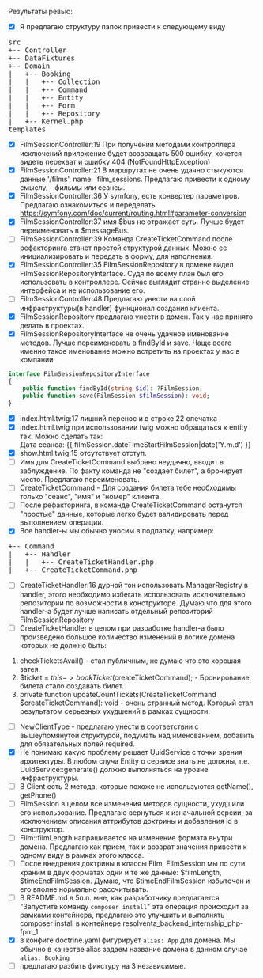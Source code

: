 Результаты ревью:

- [x] Я предлагаю структуру папок привести к следующему виду
<pre>
src
+-- Controller
+-- DataFixtures
+-- Domain
|   +-- Booking
|   |   +-- Collection
|   |   +-- Command
|   |   +-- Entity
|   |   +-- Form
|   |   +-- Repository
|   +-- Kernel.php
templates
</pre>
- [x] FilmSessionController:19 При получении методами контроллера исключений приложение будет возвращать 500 ошибку, хочется видеть перехват и ошибку 404 (NotFoundHttpException)
- [x] FilmSessionController:21 В маршрутах не очень удачно стыкуются данные '/films', name: 'film_sessions. Предлагаю привести к одному смыслу, - фильмы или сеансы.
- [x] FilmSessionController:36 У symfony, есть конвертер параметров. Предлагаю ознакомиться и переделать https://symfony.com/doc/current/routing.html#parameter-conversion
- [x] FilmSessionController:37 имя $bus не отражает суть. Лучше будет переименовать в $messageBus.
- [ ] FilmSessionController:39 Команда CreateTicketCommand после рефакторинга станет простой структурой данных. Можно ее инициализировать и передать в форму, для наполнения.
- [x] FilmSessionController:35 FilmSessionRepository в домене видел FilmSessionRepositoryInterface. Судя по всему план был его использовать в контроллере. Сейчас выглядит странно выделение интерфейса и не использование его.
- [ ] FilmSessionController:48 Предлагаю унести на слой инфраструктуры(в handler) функционал создания клиента.
- [x] FilmSessionRepository предлагаю унести в домен. Так у нас принято делать в проектах.
- [x] FilmSessionRepositoryInterface не очень удачное именование методов. Лучше переименовать в findById и save. Чаще всего именно такое именование можно встретить на проектах у нас в компании
```php
interface FilmSessionRepositoryInterface
{
    public function findById(string $id): ?FilmSession;
    public function save(FilmSession $filmSession): void;
}
```
- [x] index.html.twig:17 лишний перенос и в строке 22 опечатка
- [x] index.html.twig при использовании twig можно обращаться к entity так: Можно сделать так: <li>Дата сеанса: {{ filmSession.dateTimeStartFilmSession|date('Y.m.d') }}</li>
- [x] show.html.twig:15 отсутствует отступ.
- [ ] Имя для CreateTicketCommand выбрано неудачно, вводит в заблуждение. По факту команда не "создает билет", а бронирует место. Предлагаю переименовать.
- [ ] CreateTicketCommand - Для создания билета тебе необходимы только "сеанс", "имя" и "номер" клиента.
- [ ] После рефакторинга, в команде CreateTicketCommand останутся "простые" данные, которые легко будет валидировать перед выполнением операции.
- [x] Все handler-ы мы обычно уносим в подпапку, например:
<pre>
+-- Command
|   +-- Handler
|   |   +-- CreateTicketHandler.php
|   +-- CreateTicketCommand.php
</pre>
- [ ] CreateTicketHandler:16 дурной тон использовать ManagerRegistry в handler, этого необходимо избегать использовать исключительно репозитории по возможности в конструкторе. 
Думаю что для этого handler-а будет лучше написать отдельный репозиторий FilmSessionRepository 
- [ ] CreateTicketHandler в целом при разработке handler-a было произведено большое количество изменений в логике домена которых не должно быть:
1) checkTicketsAvail() - стал публичным, не думаю что это хорошая затея.
2) $ticket = $this->bookTicket($createTicketCommand); - Бронирование билета стало создавать билет.
3) private function updateCountTickets(CreateTicketCommand $createTicketCommand): void - очень странный метод. Который стал результатом серьезных ухудшений в рамках сущности.
- [ ] NewClientType - предлагаю унести в соответствии с вышеупомянутой структурой, подумать над именованием, добавить для обязательных полей required.
- [x] Не понимаю какую проблему решает UuidService с точки зрения архитектуры. В любом случа Entity о сервисе знать не должны, т.е. UuidService::generate() должно выполняться на уровне инфраструктуры.
- [ ] В Client есть 2 метода, которые похоже не используются getName(), getPhone()
- [ ] FilmSession в целом все изменения методов сущности, ухудшили его использование. Предлагаю вернуться к изначальной версии, за исключением описания аттрибутов доктрины и добавления id в конструктор.
- [ ] Film::filmLength напрашивается на изменение формата внутри домена. Предлагаю как прием, так и возврат значения привести к одному виду в рамках этого класса. 
- [ ] После внедрения доктрины в классы Film, FilmSession мы по сути храним в двух форматах одни и те же данные: $filmLength, $timeEndFilmSession. Думаю, что $timeEndFilmSession избыточен и его вполне нормально рассчитывать.
- [ ] В README.md в 5п.п. мне, как разработчику предлагается "Запустите команду `composer install`" эта операция происходит за рамками контейнера, предлагаю это улучшить и выполнять composer install в контейнере resolventa_backend_internship_php-fpm_1
- [x] в конфиге doctrine.yaml фигурирует `alias: App` для домена. Мы обычно в качестве alias задаем название домена в данном случае `alias: Booking` 
- [ ] предлагаю разбить фикстуру на 3 независимые.
